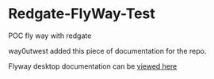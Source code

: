 # Redgate-FlyWay-Test
POC fly way with redgate


way0utwest added this piece of documentation for the repo.

Flyway desktop documentation can be [viewed here](https://documentation.red-gate.com/fd/flyway-documentation-138346877.html)